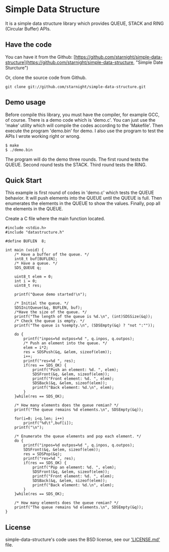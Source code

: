 Simple Data Structure
=====================

It is a simple data structure library which provides QUEUE, STACK and RING 
(Circular Buffer) APIs.

Have the code
-------------

You can have it from the Github: [https://github.com/starnight/simple-data-structure](https://github.com/starnight/simple-data-structure, "Simple Date Sturcture")

Or, clone the source code from Github.

```
git clone git://github.com/starnight/simple-data-structure.git
```

Demo usage
----------

Before compile this library, you must have the compiler, for example GCC, of
course.  There is a demo code which is 'demo.c'.  You can just use the 'make'
utility which will compile the codes according to the 'Makefile'.  Then execute
the program 'demo.bin' for demo.  I also use the program to test the APIs I
wrote working right or wrong.

```
$ make
$ ./demo.bin
```

The program will do the demo three rounds.
The first round tests the QUEUE.
Second round tests the STACK.
Third round tests the RING.

Quick Start
-----------

This example is first round of codes in 'demo.c' which tests the QUEUE behavior.
It will push elements into the QUEUE until the QUEUE is full.  Then enumerates
the elements in the QUEUE to show the values.  Finally, pop all the elements in
the QUEUE.

Create a C file where the main function located.

```
#include <stdio.h>
#include "datastructure.h"

#define BUFLEN	8;

int main (void) {
	/* Have a buffer of the queue. */
	int8_t buf[BUFLEN];
	/* Have a queue. */
	SDS_QUEUE q;

	uint8_t elem = 0;
	int i = 0;
	uint8_t res;

	printf("Queue demo started!\n");
	
	/* Initial the queue. */
	SDSInitQueue(&q, BUFLEN, buf);
	/*Have the size of the queue. */
	printf("The length of the queue is %d.\n", (int)SDSSize(&q));
	/* Check the queue is empty. */
	printf("The queue is %sempty.\n", (SDSEmpty(&q) ? "not ":""));

	do {
		printf("inpos=%d outpos=%d ", q.inpos, q.outpos);
		/* Push an element into the queue. */
		elem = i*2;
		res = SDSPush(&q, &elem, sizeof(elem));
		i++;
		printf("res=%d ", res);
		if(res == SDS_OK) {
			printf("Push an element: %d. ", elem);
			SDSFront(&q, &elem, sizeof(elem));
			printf("Front element: %d. ", elem);
			SDSBack(&q, &elem, sizeof(elem));
			printf("Back element: %d.\n", elem);
		}
	}while(res == SDS_OK);

	/* How many elements does the queue remian? */
	printf("The queue remains %d elements.\n", SDSEmpty(&q));

	for(i=0; i<q.len; i++)
		printf("%d\t",buf[i]);
	printf("\n");

	/* Enumerate the queue elements and pop each element. */
	do {
		printf("inpos=%d outpos=%d ", q.inpos, q.outpos);
		SDSFront(&q, &elem, sizeof(elem));
		res = SDSPop(&q);
		printf("res=%d ", res);
		if(res == SDS_OK) {
			printf("Pop an element: %d. ", elem);
			SDSFront(&q, &elem, sizeof(elem));
			printf("Front element: %d. ", elem);
			SDSBack(&q, &elem, sizeof(elem));
			printf("Back element: %d.\n", elem);
		}
	}while(res == SDS_OK);

	/* How many elements does the queue remian? */
	printf("The queue remains %d elements.\n", SDSEmpty(&q));
}
```

License
-------

simple-data-structure's code uses the BSD license, see our ['LICENSE.md'](https://github.com/starnight/simple-data-structure/blob/master/LICENSE.md "LICENSE.md") file.
